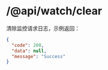# /@api/watch/clear

清除监控请求日志，示例返回：

```json
{
  "code": 200,
  "data": null,
  "message": "Success"
}
```



